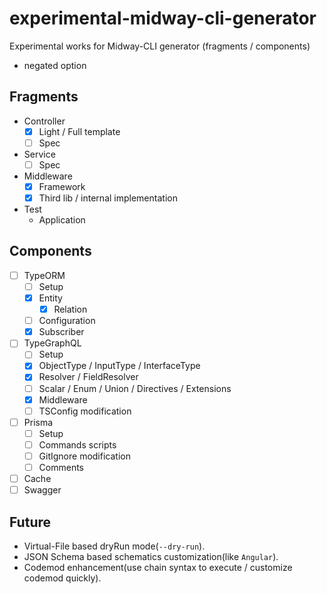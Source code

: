# experimental-midway-cli-generator

Experimental works for Midway-CLI generator (fragments / components)

- negated option

## Fragments

- Controller
  - [x] Light / Full template
  - [ ] Spec
- Service
  - [ ] Spec
- Middleware
  - [x] Framework
  - [x] Third lib / internal implementation
- Test
  - Application

## Components

- [ ] TypeORM
  - [ ] Setup
  - [x] Entity
    - [x] Relation
  - [ ] Configuration
  - [x] Subscriber
- [ ] TypeGraphQL
  - [ ] Setup
  - [x] ObjectType / InputType / InterfaceType
  - [x] Resolver / FieldResolver
  - [ ] Scalar / Enum / Union / Directives / Extensions
  - [x] Middleware
  - [ ] TSConfig modification
- [ ] Prisma
  - [ ] Setup
  - [ ] Commands scripts
  - [ ] GitIgnore modification
  - [ ] Comments
- [ ] Cache
- [ ] Swagger

## Future

- Virtual-File based dryRun mode(`--dry-run`).
- JSON Schema based schematics customization(like `Angular`).
- Codemod enhancement(use chain syntax to execute / customize codemod quickly).
